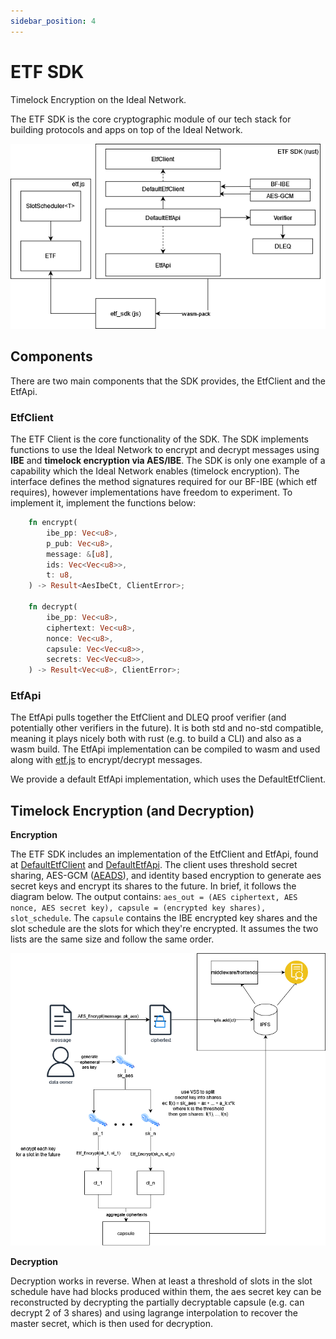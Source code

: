 ```yaml
---
sidebar_position: 4
---
```


# ETF SDK

Timelock Encryption on the Ideal Network.

The ETF SDK is the core cryptographic module of our tech stack for building protocols and apps on top of the Ideal Network.

![1](../../static/assets/sdk.png)

## Components

There are two main components that the SDK provides, the EtfClient and the EtfApi.

### EtfClient

The ETF Client is the core functionality of the SDK. The SDK implements functions to use the Ideal Network to encrypt and decrypt messages using **IBE** and **timelock encryption via AES/IBE**. The SDK is only one example of a capability which the Ideal Network enables (timelock encryption). The interface defines the method signatures required for our BF-IBE (which etf requires), however implementations have freedom to experiment. To implement it, implement the functions below:

```rust
    fn encrypt(
        ibe_pp: Vec<u8>,
        p_pub: Vec<u8>,
        message: &[u8],
        ids: Vec<Vec<u8>>,
        t: u8,
    ) -> Result<AesIbeCt, ClientError>;

    fn decrypt(
        ibe_pp: Vec<u8>,
        ciphertext: Vec<u8>,
        nonce: Vec<u8>,
        capsule: Vec<Vec<u8>>,
        secrets: Vec<Vec<u8>>,
    ) -> Result<Vec<u8>, ClientError>;
```

### EtfApi

The EtfApi pulls together the EtfClient and DLEQ proof verifier (and potentially other verifiers in the future). It is both std and no-std compatible, meaning it plays nicely both with rust (e.g. to build a CLI) and also as a wasm build. The EtfApi implementation can be compiled to wasm and used along with [etf.js](https://github.com/ideal-lab5/etf.js) to encrypt/decrypt messages.

We provide a default EtfApi implementation, which uses the DefaultEtfClient.

## Timelock Encryption (and Decryption)

**Encryption**

The ETF SDK includes an implementation of the EtfClient and EtfApi, found at [DefaultEtfClient](https://github.com/ideal-lab5/etf-sdk/blob/05f625f14cfd3c020e156e76beecb1a4e8a3f1ba/crypto/src/client/client.rs#L36) and [DefaultEtfApi](https://github.com/ideal-lab5/etf-sdk/blob/05f625f14cfd3c020e156e76beecb1a4e8a3f1ba/api/src/api.rs#L16). The client uses threshold secret sharing, AES-GCM ([AEADS](https://github.com/RustCrypto/AEADs/tree/master/aes-gcm)), and identity based encryption to generate aes secret keys and encrypt its shares to the future. In brief, it follows the diagram below. The output contains: `aes_out = (AES ciphertext, AES nonce, AES secret key), capsule = (encrypted key shares), slot_schedule`. The `capsule` contains the IBE encrypted key shares and the slot schedule are the slots for which they're encrypted. It assumes the two lists are the same size and follow the same order.

![2](../../static/assets/aes_etf.png)

**Decryption**

Decryption works in reverse. When at least a threshold of slots in the slot schedule have had blocks produced within them, the aes secret key can be reconstructed by decrypting the partially decryptable capsule (e.g. can decrypt 2 of 3 shares) and using lagrange interpolation to recover the master secret, which is then used for decryption.
